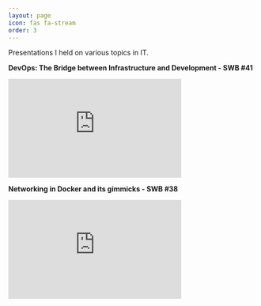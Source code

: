 ```yaml
---
layout: page
icon: fas fa-stream
order: 3
---
```


Presentations I held on various topics in IT.

<b>DevOps: The Bridge between Infrastructure and Development - SWB #41</b>
<br>
<iframe width="350" height="200" src="https://www.youtube.com/watch?v=5FISVGwLhDs" title="YouTube video player" frameborder="0" allow="accelerometer; autoplay; clipboard-write; encrypted-media; gyroscope; picture-in-picture; web-share" referrerpolicy="strict-origin-when-cross-origin" allowfullscreen></iframe>

<b>Networking in Docker and its gimmicks - SWB #38</b>
<br>
<iframe width="350" height="200" src="https://www.youtube.com/embed/tfGK2kpEM4c?si=w0KKh5Rw6OunJZcF" title="YouTube video player" frameborder="0" allow="accelerometer; autoplay; clipboard-write; encrypted-media; gyroscope; picture-in-picture; web-share" referrerpolicy="strict-origin-when-cross-origin" allowfullscreen></iframe>
